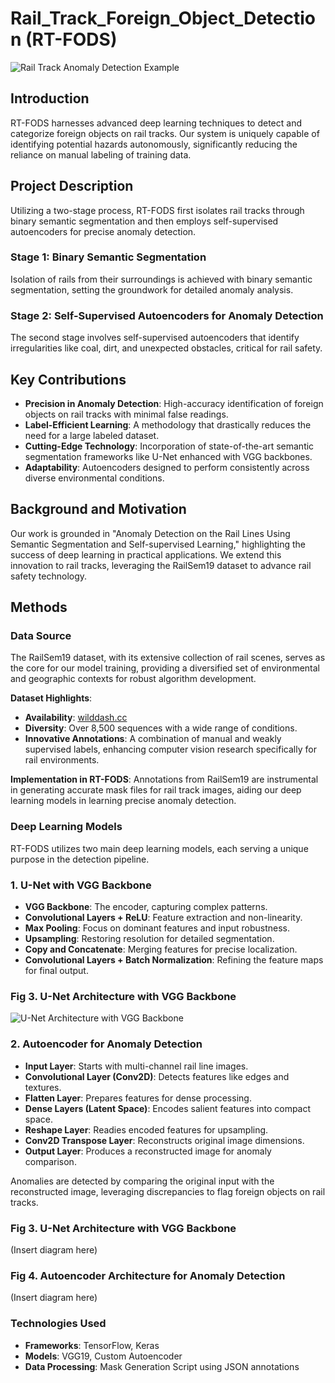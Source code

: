 # Rail_Track_Foreign_Object_Detection (RT-FODS)

![Rail Track Anomaly Detection Example](URL_TO_YOUR_IMAGE)

## Introduction
RT-FODS harnesses advanced deep learning techniques to detect and categorize foreign objects on rail tracks. Our system is uniquely capable of identifying potential hazards autonomously, significantly reducing the reliance on manual labeling of training data.

## Project Description

Utilizing a two-stage process, RT-FODS first isolates rail tracks through binary semantic segmentation and then employs self-supervised autoencoders for precise anomaly detection.

### Stage 1: Binary Semantic Segmentation
Isolation of rails from their surroundings is achieved with binary semantic segmentation, setting the groundwork for detailed anomaly analysis.

### Stage 2: Self-Supervised Autoencoders for Anomaly Detection
The second stage involves self-supervised autoencoders that identify irregularities like coal, dirt, and unexpected obstacles, critical for rail safety.

## Key Contributions

- **Precision in Anomaly Detection**: High-accuracy identification of foreign objects on rail tracks with minimal false readings.
- **Label-Efficient Learning**: A methodology that drastically reduces the need for a large labeled dataset.
- **Cutting-Edge Technology**: Incorporation of state-of-the-art semantic segmentation frameworks like U-Net enhanced with VGG backbones.
- **Adaptability**: Autoencoders designed to perform consistently across diverse environmental conditions.

## Background and Motivation
Our work is grounded in "Anomaly Detection on the Rail Lines Using Semantic Segmentation and Self-supervised Learning," highlighting the success of deep learning in practical applications. We extend this innovation to rail tracks, leveraging the RailSem19 dataset to advance rail safety technology.

## Methods

### Data Source

The RailSem19 dataset, with its extensive collection of rail scenes, serves as the core for our model training, providing a diversified set of environmental and geographic contexts for robust algorithm development.

**Dataset Highlights**:
- **Availability**: [wilddash.cc](https://wilddash.cc)
- **Diversity**: Over 8,500 sequences with a wide range of conditions.
- **Innovative Annotations**: A combination of manual and weakly supervised labels, enhancing computer vision research specifically for rail environments.

**Implementation in RT-FODS**:
Annotations from RailSem19 are instrumental in generating accurate mask files for rail track images, aiding our deep learning models in learning precise anomaly detection.

### Deep Learning Models

RT-FODS utilizes two main deep learning models, each serving a unique purpose in the detection pipeline.

### 1. U-Net with VGG Backbone
- **VGG Backbone**: The encoder, capturing complex patterns.
- **Convolutional Layers + ReLU**: Feature extraction and non-linearity.
- **Max Pooling**: Focus on dominant features and input robustness.
- **Upsampling**: Restoring resolution for detailed segmentation.
- **Copy and Concatenate**: Merging features for precise localization.
- **Convolutional Layers + Batch Normalization**: Refining the feature maps for final output.
### Fig 3. U-Net Architecture with VGG Backbone
![U-Net Architecture with VGG Backbone](https://github.com/AnanthaPadmanaban-KrishnaKumar/RT-FODS/blob/main/assets/Overall-architecture-of-VGG-Unet.ppm.png)


### 2. Autoencoder for Anomaly Detection
- **Input Layer**: Starts with multi-channel rail line images.
- **Convolutional Layer (Conv2D)**: Detects features like edges and textures.
- **Flatten Layer**: Prepares features for dense processing.
- **Dense Layers (Latent Space)**: Encodes salient features into compact space.
- **Reshape Layer**: Readies encoded features for upsampling.
- **Conv2D Transpose Layer**: Reconstructs original image dimensions.
- **Output Layer**: Produces a reconstructed image for anomaly comparison.

Anomalies are detected by comparing the original input with the reconstructed image, leveraging discrepancies to flag foreign objects on rail tracks.

### Fig 3. U-Net Architecture with VGG Backbone
(Insert diagram here)

### Fig 4. Autoencoder Architecture for Anomaly Detection
(Insert diagram here)

### Technologies Used

- **Frameworks**: TensorFlow, Keras
- **Models**: VGG19, Custom Autoencoder
- **Data Processing**: Mask Generation Script using JSON annotations

